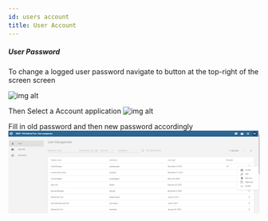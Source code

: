 ```yaml
---
id: users account
title: User Account
---
```

##### User Password

To change a logged user password navigate to button at the top-right of the screen screen 

![img alt](/img/useracc1.png)

Then Select a Account application
![img alt](/img/useracc2.png)

Fill in old password and then new password accordingly
![img alt](/img/user3.png)

